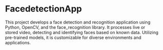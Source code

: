 # FacedetectionApp
This project develops a face detection and recognition application using Python, OpenCV, and the face_recognition library. It processes live or stored video, detecting and identifying faces based on known data. Utilizing pre-trained models, it is customizable for diverse environments and applications.
